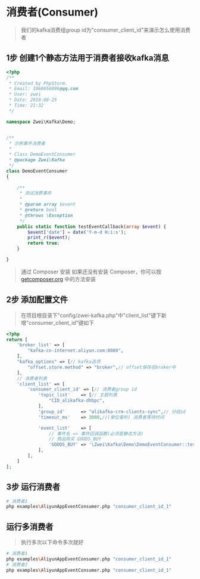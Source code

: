 消费者(Consumer)
=========================
> 我们的kafka消费组group id为"consumer_client_id"来演示怎么使用消费者

1步 创建1个静态方法用于消费者接收kafka消息
-------------------------
```php
<?php
/**
 * Created by PhpStorm.
 * Email: 1060656096@qq.com
 * User: zwei
 * Date: 2018-08-25
 * Time: 21:32
 */

namespace Zwei\Kafka\Demo;


/**
 * 示例事件消费者
 *
 * Class DemoEventConsumer
 * @package Zwei\Kafka
 */
class DemoEventConsumer
{
    
    /**
     * 测试消费事件
     *
     * @param array $event
     * @return bool
     * @throws \Exception
     */
    public static function testEventCallback(array $event) {
        $event['date'] = date('Y-m-d H:i:s');
        print_r($event);
        return true;
    }

}
```

> 通过 Composer 安装
如果还没有安装 Composer，你可以按 [getcomposer.org](https://getcomposer.org/) 中的方法安装


2步 添加配置文件
-------------------------

> 在项目根目录下"config/zwei-kafka.php"中"client_list"键下新增"consumer_client_id"键如下
```php
<?php
return [
    'broker_list' => [
        "kafka-cn-internet.aliyun.com:8080",
    ],
    "kafka_options" => [// kafka选项
        "offset.store.method" => "broker",// offset保存在broker中
    ],
    // 消费者列表
    'client_list' => [
        'consumer_client_id' => [// 消费者group id
            'topic_list'    => [// 主题列表
                "CID_alikafka-dhbpc",
            ],
            'group_id'      => "alikafka-crm-clients-sync",// 分组id
            'timeout_ms'    => 3000,//(单位毫秒) 消费者等待时间

            'event_list'    => [
                // 事件名 => 事件回调函数(必须是静态方法)
                // 商品购买 GOODS_BUY
                'GOODS_BUY' => '\Zwei\Kafka\Demo\DemoEventConsumer::testEventCallback',
            ],
        ],
    ]
];
```

3步 运行消费者
-------------------------

```sh
# 消费者1
php examples\AliyunAppEventConsumer.php "consumer_client_id_1"
```

## 运行多消费者
> 执行多次以下命令多次就好
```sh
# 消费者1
php examples\AliyunAppEventConsumer.php "consumer_client_id_1"
# 消费者2
php examples\AliyunAppEventConsumer.php "consumer_client_id_1"
```
